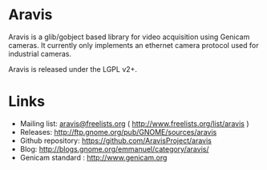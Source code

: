 Aravis
======

Aravis is a glib/gobject based library for video acquisition using Genicam cameras. It currently only implements an ethernet camera protocol used for industrial cameras.

Aravis is released under the LGPL v2+.

Links
=====

* Mailing list: aravis@freelists.org ( http://www.freelists.org/list/aravis )
* Releases: http://ftp.gnome.org/pub/GNOME/sources/aravis
* Github repository: https://github.com/AravisProject/aravis
* Blog: http://blogs.gnome.org/emmanuel/category/aravis/
* Genicam standard : http://www.genicam.org

